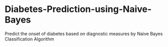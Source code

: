 # Diabetes-Prediction-using-Naive-Bayes
Predict the onset of diabetes based on diagnostic measures by Naive Bayes Classification Algorithm
